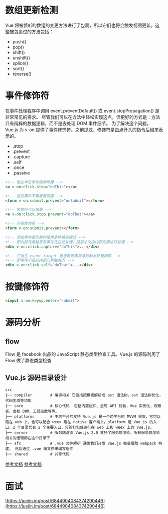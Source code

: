 # 数组更新检测
Vue 将被侦听的数组的变更方法进行了包裹，所以它们也将会触发视图更新。这些被包裹过的方法包括：
+ push()
+ pop()
+ shift()
+ unshift()
+ splice()
+ sort()
+ reverse()

# 事件修饰符
在事件处理程序中调用 event.preventDefault() 或 event.stopPropagation() 是非常常见的需求。
尽管我们可以在方法中轻松实现这点，但更好的方式是：方法只有纯粹的数据逻辑，而不是去处理 DOM 事件细节。
为了解决这个问题，Vue.js 为 v-on 提供了事件修饰符。之前提过，修饰符是由点开头的指令后缀来表示的。
+ .stop
+ .prevent
+ .capture
+ .self
+ .once
+ .passive
```html
<!-- 阻止单击事件继续传播 -->
<a v-on:click.stop="doThis"></a>

<!-- 提交事件不再重载页面 -->
<form v-on:submit.prevent="onSubmit"></form>

<!-- 修饰符可以串联 -->
<a v-on:click.stop.prevent="doThat"></a>

<!-- 只有修饰符 -->
<form v-on:submit.prevent></form>

<!-- 添加事件监听器时使用事件捕获模式 -->
<!-- 即内部元素触发的事件先在此处理，然后才交由内部元素进行处理 -->
<div v-on:click.capture="doThis">...</div>

<!-- 只当在 event.target 是当前元素自身时触发处理函数 -->
<!-- 即事件不是从内部元素触发的 -->
<div v-on:click.self="doThat">...</div>
```

# 按键修饰符
```html
<input v-on:keyup.enter="submit">
```

# 源码分析
## flow
Flow 是 facebook 出品的 JavaScript 静态类型检查工具。Vue.js 的源码利用了 Flow 做了静态类型检查


## Vue.js 源码目录设计
```
src
├── compiler        # 编译相关 它包括把模板解析成 ast 语法树，ast 语法树优化，代码生成等功能
├── core            # 核心代码  包括内置组件、全局 API 封装，Vue 实例化、观察者、虚拟 DOM、工具函数等等。
├── platforms       # 不同平台的支持 Vue.js 是一个跨平台的 MVVM 框架，它可以跑在 web 上，也可以配合 weex 跑在 native 客户端上。platform 是 Vue.js 的入口，2 个目录代表 2 个主要入口，分别打包成运行在 web 上和 weex 上的 Vue.js。
├── server          # 服务端渲染 Vue.js 2.0 支持了服务端渲染，所有服务端渲染相关的逻辑都在这个目录下
├── sfc             # .vue 文件解析 通常我们开发 Vue.js 都会借助 webpack 构建， 然后通过 .vue 单文件来编写组件
├── shared          # 共享代码
```




[参考文档](https://ustbhuangyi.github.io/vue-analysis/v2/prepare/)
[参考文档](https://www.vue-js.com/learn-vue/start/)

# 面试
[https://juejin.im/post/6844904084374290446](https://juejin.im/post/6844904084374290446)
